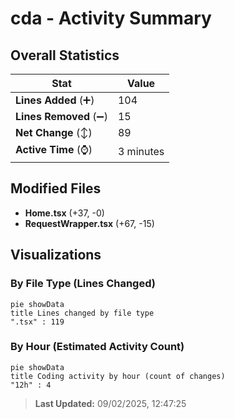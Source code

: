 # cda - Activity Summary 

## Overall Statistics

| Stat                   | Value                                                             |
| ---------------------- | ----------------------------------------------------------------- |
| **Lines Added** (➕)   | 104                                          |
| **Lines Removed** (➖) | 15                                        |
| **Net Change** (↕)    | 89                |
| **Active Time** (⌚)   | 3 minutes |


## Modified Files
- **Home.tsx** (+37, -0)
- **RequestWrapper.tsx** (+67, -15)

## Visualizations

### By File Type (Lines Changed)

```mermaid
pie showData
title Lines changed by file type
".tsx" : 119
```

### By Hour (Estimated Activity Count)

```mermaid
pie showData
title Coding activity by hour (count of changes)
"12h" : 4
```


> **Last Updated:** 09/02/2025, 12:47:25